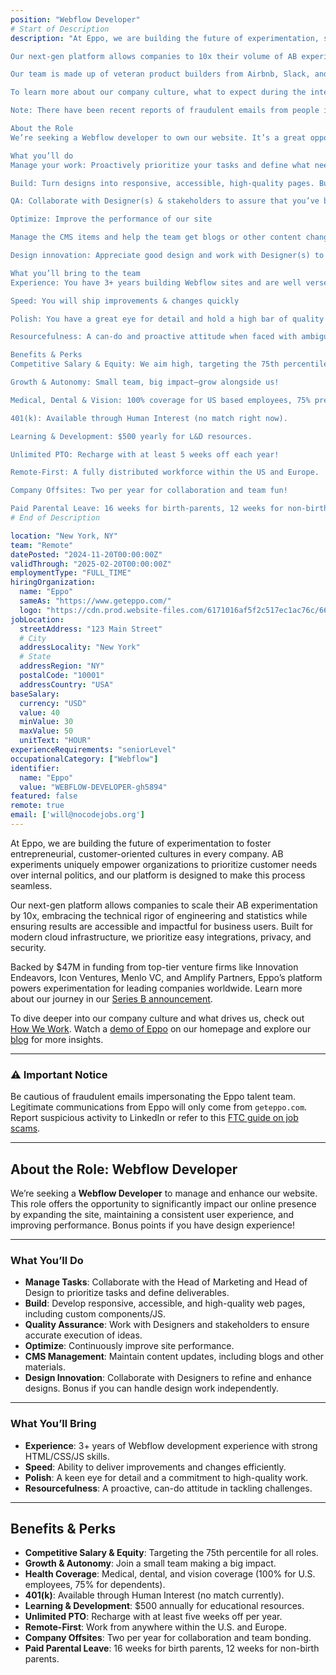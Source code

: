 ```yaml
---
position: "Webflow Developer"
# Start of Description
description: "At Eppo, we are building the future of experimentation, so that every company can have an entrepreneurial, customer oriented culture. We believe that AB experiments uniquely put customers at the center of product decisions instead of political processes.

Our next-gen platform allows companies to 10x their volume of AB experiments by embracing the full technical rigor of engineering and statistics while focusing intensely on the evangelism of results and accessibility to business users. We are built for the modern cloud infrastructure, with easy integrations and an emphasis on privacy and security.

Our team is made up of veteran product builders from Airbnb, Slack, and Snowflake, and our product is powering experimentation at some of top companies around the world. We’ve raised over $47M funding backed by top-tier venture firms like Innovation Endeavors, Icon Ventures, Menlo VC, and Amplify Partners. See our Series B announcement here.

To learn more about our company culture, what to expect during the interview process, and what drives us here at Eppo, check out How We Work. You can also watch a demo of Eppo on our homepage and read more on our blog!

Note: There have been recent reports of fraudulent emails from people impersonating the Eppo talent team. All legitimate correspondence from Eppo will come only from geteppo.com. Anything else should be reported to LinkedIn as a scam. For more information on these fake job scams, you can see this resource from the FTC: https://consumer.ftc.gov/consumer-alerts/2023/08/scammers-impersonate-well-known-companies-recruit-fake-jobs-linkedin-and-other-job-platforms

About the Role
We’re seeking a Webflow developer to own our website. It’s a great opportunity to make impact by expanding our site, upholding a strong & consistent user experience, and improve site performance. Bonus points if you also know how to design websites.

What you’ll do
Manage your work: Proactively prioritize your tasks and define what needs to be done with help from Head of Marketing and Head of Design

Build: Turn designs into responsive, accessible, high-quality pages. Build custom components/JS, help others self-serve if need to.

QA: Collaborate with Designer(s) & stakeholders to assure that you’ve built to the intended ideas

Optimize: Improve the performance of our site

Manage the CMS items and help the team get blogs or other content changed

Design innovation: Appreciate good design and work with Designer(s) to push our thinking & polish. Even better if you can handle design work.

What you’ll bring to the team
Experience: You have 3+ years building Webflow sites and are well versed in HTML/CSS/JS

Speed: You will ship improvements & changes quickly

Polish: You have a great eye for detail and hold a high bar of quality

Resourcefulness: A can-do and proactive attitude when faced with ambiguous challenges.

Benefits & Perks
Competitive Salary & Equity: We aim high, targeting the 75th percentile for all roles.

Growth & Autonomy: Small team, big impact—grow alongside us!

Medical, Dental & Vision: 100% coverage for US based employees, 75% premium coverage for dependents.

401(k): Available through Human Interest (no match right now).

Learning & Development: $500 yearly for L&D resources.

Unlimited PTO: Recharge with at least 5 weeks off each year!

Remote-First: A fully distributed workforce within the US and Europe.

Company Offsites: Two per year for collaboration and team fun!

Paid Parental Leave: 16 weeks for birth-parents, 12 weeks for non-birth parents."
# End of Description

location: "New York, NY"
team: "Remote"
datePosted: "2024-11-20T00:00:00Z"
validThrough: "2025-02-20T00:00:00Z"
employmentType: "FULL_TIME"
hiringOrganization: 
  name: "Eppo"
  sameAs: "https://www.geteppo.com/"
  logo: "https://cdn.prod.website-files.com/6171016af5f2c517ec1ac76c/66560f5252e5a5a68f9c0d29_eppo-logo.svg"
jobLocation:
  streetAddress: "123 Main Street"  
  # City
  addressLocality: "New York"
  # State   
  addressRegion: "NY"
  postalCode: "10001"
  addressCountry: "USA"
baseSalary:
  currency: "USD"
  value: 40
  minValue: 30  
  maxValue: 50
  unitText: "HOUR"
experienceRequirements: "seniorLevel"
occupationalCategory: ["Webflow"]
identifier:
  name: "Eppo"
  value: "WEBFLOW-DEVELOPER-gh5894"
featured: false
remote: true
email: ['will@nocodejobs.org']
---
```


At Eppo, we are building the future of experimentation to foster entrepreneurial, customer-oriented cultures in every company. AB experiments uniquely empower organizations to prioritize customer needs over internal politics, and our platform is designed to make this process seamless.  

Our next-gen platform allows companies to scale their AB experimentation by 10x, embracing the technical rigor of engineering and statistics while ensuring results are accessible and impactful for business users. Built for modern cloud infrastructure, we prioritize easy integrations, privacy, and security.  

Backed by $47M in funding from top-tier venture firms like Innovation Endeavors, Icon Ventures, Menlo VC, and Amplify Partners, Eppo’s platform powers experimentation for leading companies worldwide. Learn more about our journey in our [Series B announcement](#).  

To dive deeper into our company culture and what drives us, check out [How We Work](#). Watch a [demo of Eppo](#) on our homepage and explore our [blog](#) for more insights.  

---

### ⚠️ **Important Notice**  
Be cautious of fraudulent emails impersonating the Eppo talent team. Legitimate communications from Eppo will only come from `geteppo.com`. Report suspicious activity to LinkedIn or refer to this [FTC guide on job scams](https://consumer.ftc.gov/consumer-alerts/2023/08/scammers-impersonate-well-known-companies-recruit-fake-jobs-linkedin-and-other-job-platforms).  

---

## About the Role: Webflow Developer  

We’re seeking a **Webflow Developer** to manage and enhance our website. This role offers the opportunity to significantly impact our online presence by expanding the site, maintaining a consistent user experience, and improving performance. Bonus points if you have design experience!  

---

### What You’ll Do  

- **Manage Tasks**: Collaborate with the Head of Marketing and Head of Design to prioritize tasks and define deliverables.  
- **Build**: Develop responsive, accessible, and high-quality web pages, including custom components/JS.  
- **Quality Assurance**: Work with Designers and stakeholders to ensure accurate execution of ideas.  
- **Optimize**: Continuously improve site performance.  
- **CMS Management**: Maintain content updates, including blogs and other materials.  
- **Design Innovation**: Collaborate with Designers to refine and enhance designs. Bonus if you can handle design work independently.  

---

### What You’ll Bring  

- **Experience**: 3+ years of Webflow development experience with strong HTML/CSS/JS skills.  
- **Speed**: Ability to deliver improvements and changes efficiently.  
- **Polish**: A keen eye for detail and a commitment to high-quality work.  
- **Resourcefulness**: A proactive, can-do attitude in tackling challenges.  

---

## Benefits & Perks  

- **Competitive Salary & Equity**: Targeting the 75th percentile for all roles.  
- **Growth & Autonomy**: Join a small team making a big impact.  
- **Health Coverage**: Medical, dental, and vision coverage (100% for U.S. employees, 75% for dependents).  
- **401(k)**: Available through Human Interest (no match currently).  
- **Learning & Development**: $500 annually for educational resources.  
- **Unlimited PTO**: Recharge with at least five weeks off per year.  
- **Remote-First**: Work from anywhere within the U.S. and Europe.  
- **Company Offsites**: Two per year for collaboration and team bonding.  
- **Paid Parental Leave**: 16 weeks for birth parents, 12 weeks for non-birth parents.  
